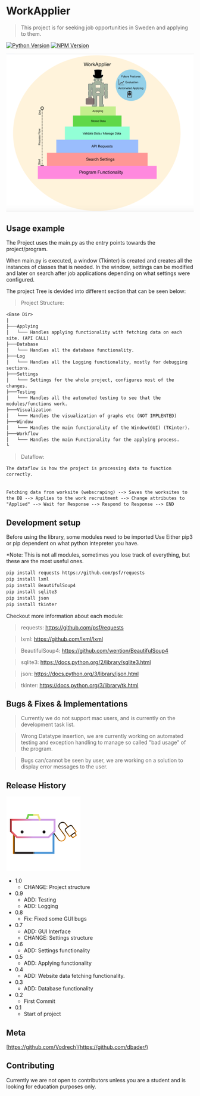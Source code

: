 # WorkApplier
> This project is for seeking job opportunities in Sweden and applying to them.

[![Python Version][python-version]][npm-url]
[![NPM Version][npm-image]][npm-url]

![Project_Summary_Logo](https://github.com/Vodrech/WorkApplier/blob/master/projectDescription.png?raw=true)

## Usage example
The Project uses the main.py as the entry points towards the project/program.

When main.py is executed, a window (Tkinter) is created and creates all the instances of classes that is needed.
In the window, settings can be modified and later on search after job applications depending on what settings were configured.

The project Tree is devided into different section that can be seen below:

> Project Structure:
```
<Base Dir>
|
├───Applying
│   └─── Handles applying functionality with fetching data on each site. (API CALL)
├───Database
│   └─── Handles all the database functionality.
├───Log
│   └─── Handles all the Logging functionality, mostly for debugging sections.
├───Settings
│   └─── Settings for the whole project, configures most of the changes.
├───Testing
│   └─── Handles all the automated testing to see that the modules/functions work.
├───Visualization
│   └─── Handles the visualization of graphs etc (NOT IMPLENTED)
├───Window
│   └─── Handles the main functionality of the Window(GUI) (TKinter).
├───Workflow
│   └─── Handles the main Functionality for the applying process.
└
```
> Dataflow:
```
The dataflow is how the project is processing data to function correctly.


Fetching data from worksite (webscraping) --> Saves the worksites to the DB --> Applies to the work recruitment --> Change attributes to "Applied" --> Wait for Response --> Respond to Response --> END 
```

## Development setup

Before using the library, some modules need to be imported
Use Either pip3 or pip dependent on what python intepreter you have.

*Note: This is not all modules, sometimes you lose track of everything, but these are the most useful ones.

```sh
pip install requests https://github.com/psf/requests
pip install lxml
pip install BeautifulSoup4
pip install sqlite3
pip install json
pip install tkinter
```
Checkout more information about each module:
> requests: https://github.com/psf/requests

> lxml: https://github.com/lxml/lxml

> BeautifulSoup4: https://github.com/wention/BeautifulSoup4

> sqlite3: https://docs.python.org/2/library/sqlite3.html

> json: https://docs.python.org/3/library/json.html

> tkinter: https://docs.python.org/3/library/tk.html

## Bugs & Fixes & Implementations
> Currently we do not support mac users, and is currently on the development task list.

> Wrong Datatype insertion, we are currently working on automated testing and exception handling to manage so called "bad usage" of the program.

> Bugs can/cannot be seen by user, we are working on a solution to display error messages to the user.

## Release History

![Github Logo](https://github.com/Vodrech/WorkApplier/blob/master/logo.png?raw=true)
* 1.0
   * CHANGE: Project structure
* 0.9
   * ADD: Testing
   * ADD: Logging
* 0.8
   * Fix: Fixed some GUI bugs
* 0.7
   * ADD: GUI Interface
   * CHANGE: Settings structure
* 0.6
   * ADD: Settings functionality
* 0.5
    * ADD: Applying functionality
* 0.4
    * ADD: Website data fetching functionality. 
* 0.3
    * ADD: Database functionality
* 0.2
    * First Commit
* 0.1
    * Start of project

## Meta

[https://github.com/Vodrech](https://github.com/dbader/)

## Contributing

Currently we are not open to contributors unless you are a student and is looking for education purposes only.


<!-- Markdown link & img dfn's -->
[npm-image]: https://img.shields.io/badge/version-v1.0-brightgreen
[npm-url]: https://npmjs.org/package/datadog-metrics
[python-version]: https://img.shields.io/badge/python-%2B3.7-blue
